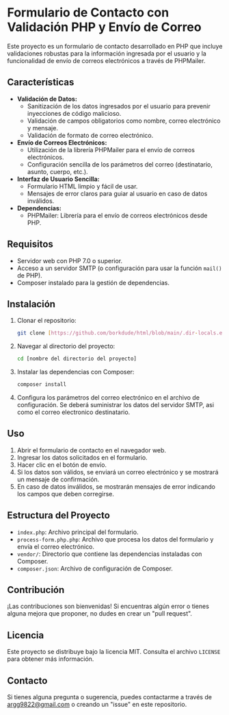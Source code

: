 # Formulario de Contacto con Validación PHP y Envío de Correo

Este proyecto es un formulario de contacto desarrollado en PHP que incluye validaciones robustas para la información ingresada por el usuario y la funcionalidad de envío de correos electrónicos a través de PHPMailer.

## Características

* **Validación de Datos:**
    * Sanitización de los datos ingresados por el usuario para prevenir inyecciones de código malicioso.
    * Validación de campos obligatorios como nombre, correo electrónico y mensaje.
    * Validación de formato de correo electrónico.
* **Envío de Correos Electrónicos:**
    * Utilización de la librería PHPMailer para el envío de correos electrónicos.
    * Configuración sencilla de los parámetros del correo (destinatario, asunto, cuerpo, etc.).
* **Interfaz de Usuario Sencilla:**
    * Formulario HTML limpio y fácil de usar.
    * Mensajes de error claros para guiar al usuario en caso de datos inválidos.
* **Dependencias:**
    * PHPMailer: Librería para el envío de correos electrónicos desde PHP.

## Requisitos

* Servidor web con PHP 7.0 o superior.
* Acceso a un servidor SMTP (o configuración para usar la función `mail()` de PHP).
* Composer instalado para la gestión de dependencias.

## Instalación

1.  Clonar el repositorio:

    ```bash
    git clone [https://github.com/borkdude/html/blob/main/.dir-locals.el](https://github.com/borkdude/html/blob/main/.dir-locals.el)
    ```

2.  Navegar al directorio del proyecto:

    ```bash
    cd [nombre del directorio del proyecto]
    ```

3.  Instalar las dependencias con Composer:

    ```bash
    composer install
    ```

4.  Configura los parámetros del correo electrónico en el archivo de configuración. Se deberá suministrar los datos del servidor SMTP, asi como el correo electronico destinatario.

## Uso

1.  Abrir el formulario de contacto en el navegador web.
2.  Ingresar los datos solicitados en el formulario.
3.  Hacer clic en el botón de envío.
4.  Si los datos son válidos, se enviará un correo electrónico y se mostrará un mensaje de confirmación.
5.  En caso de datos inválidos, se mostrarán mensajes de error indicando los campos que deben corregirse.

## Estructura del Proyecto

* `index.php`: Archivo principal del formulario.
* `process-form.php.php`: Archivo que procesa los datos del formulario y envía el correo electrónico.
* `vendor/`: Directorio que contiene las dependencias instaladas con Composer.
* `composer.json`: Archivo de configuración de Composer.

## Contribución

¡Las contribuciones son bienvenidas! Si encuentras algún error o tienes alguna mejora que proponer, no dudes en crear un "pull request".

## Licencia

Este proyecto se distribuye bajo la licencia MIT. Consulta el archivo `LICENSE` para obtener más información.

## Contacto

Si tienes alguna pregunta o sugerencia, puedes contactarme a través de argg9822@gmail.com o creando un "issue" en este repositorio.
